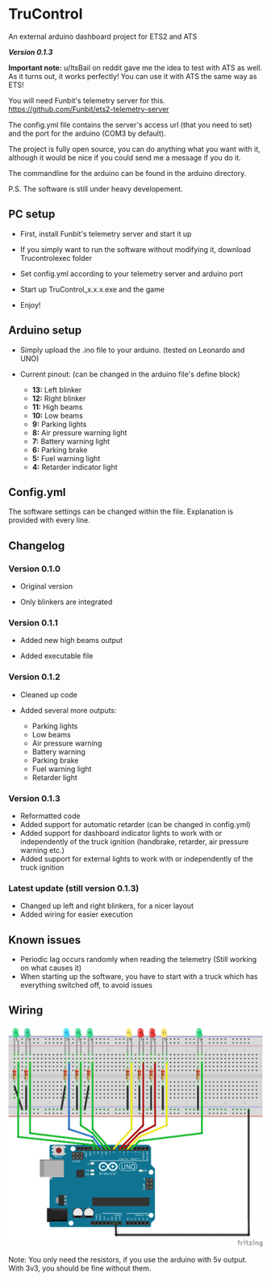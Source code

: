 # TruControl
An external arduino dashboard project for ETS2 and ATS

***Version 0.1.3***

**Important note:** u/ItsBail on reddit gave me the idea to test with ATS as well. As it turns out, it works perfectly! You can use it with ATS the same way as ETS!


You will need Funbit's telemetry server for this. https://github.com/Funbit/ets2-telemetry-server

The config.yml file contains the server's access url (that you need to set) and the port for the arduino (COM3 by default).

The project is fully open source, you can do anything what you want with it, although it would be nice if you could send me a message if you do it.

The commandline for the arduino can be found in the arduino directory.

P.S. The software is still under heavy developement.

## PC setup

* First, install Funbit's telemetry server and start it up

* If you simply want to run the software without modifying it, download Trucontrolexec folder

* Set config.yml according to your telemetry server and arduino port

* Start up TruControl_x.x.x.exe and the game

* Enjoy!

## Arduino setup

* Simply upload the .ino file to your arduino. (tested on Leonardo and UNO)

* Current pinout: (can be changed in the arduino file's define block)
  * **13:** Left blinker
  * **12:** Right blinker
  * **11:** High beams
  * **10:** Low beams
  * **9:** Parking lights
  * **8:** Air pressure warning light
  * **7:** Battery warning light
  * **6:** Parking brake
  * **5:** Fuel warning light
  * **4:** Retarder indicator light

## Config.yml

The software settings can be changed within the file. Explanation is provided with every line.

## Changelog

### Version 0.1.0
* Original version

* Only blinkers are integrated

### Version 0.1.1
* Added new high beams output

* Added executable file

### Version 0.1.2
* Cleaned up code

* Added several more outputs:

  * Parking lights
  * Low beams
  * Air pressure warning
  * Battery warning
  * Parking brake
  * Fuel warning light
  * Retarder light

### Version 0.1.3
* Reformatted code
* Added support for automatic retarder (can be changed in config.yml)
* Added support for dashboard indicator lights to work with or independently of the truck ignition (handbrake, retarder, air pressure warning etc.)
* Added support for external lights to work with or independently of the truck ignition

### Latest update (still version 0.1.3)
* Changed up left and right blinkers, for a nicer layout
* Added wiring for easier execution

## Known issues
* Periodic lag occurs randomly when reading the telemetry (Still working on what causes it)
* When starting up the software, you have to start with a truck which has everything switched off, to avoid issues

## Wiring
![wiring](https://github.com/csongoose/TruControl/blob/master/trucontrol_bb.png)

Note: You only need the resistors, if you use the arduino with 5v output. With 3v3, you should be fine without them.

